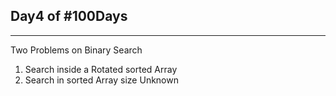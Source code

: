 Day4 of #100Days
-

----------------------------
Two Problems on Binary Search

1. Search inside a Rotated sorted Array
2. Search in sorted Array size Unknown